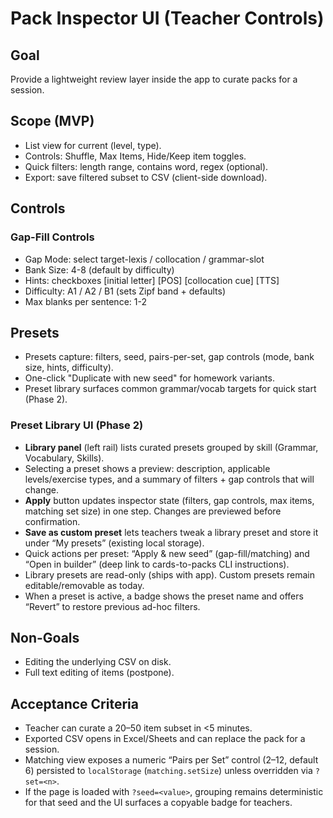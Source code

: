 # Pack Inspector UI (Teacher Controls)

## Goal

Provide a lightweight review layer inside the app to curate packs for a session.

## Scope (MVP)

- List view for current (level, type).
- Controls: Shuffle, Max Items, Hide/Keep item toggles.
- Quick filters: length range, contains word, regex (optional).
- Export: save filtered subset to CSV (client-side download).

## Controls

### Gap-Fill Controls

- Gap Mode: select target-lexis / collocation / grammar-slot
- Bank Size: 4-8 (default by difficulty)
- Hints: checkboxes [initial letter] [POS] [collocation cue] [TTS]
- Difficulty: A1 / A2 / B1 (sets Zipf band + defaults)
- Max blanks per sentence: 1-2

## Presets

- Presets capture: filters, seed, pairs-per-set, gap controls (mode, bank size, hints, difficulty).
- One-click "Duplicate with new seed" for homework variants.
- Preset library surfaces common grammar/vocab targets for quick start (Phase 2).

### Preset Library UI (Phase 2)

- **Library panel** (left rail) lists curated presets grouped by skill (Grammar, Vocabulary, Skills).
- Selecting a preset shows a preview: description, applicable levels/exercise types, and a summary of filters + gap controls that will change.
- **Apply** button updates inspector state (filters, gap controls, max items, matching set size) in one step. Changes are previewed before confirmation.
- **Save as custom preset** lets teachers tweak a library preset and store it under “My presets” (existing local storage).
- Quick actions per preset: “Apply & new seed” (gap-fill/matching) and “Open in builder” (deep link to cards-to-packs CLI instructions).
- Library presets are read-only (ships with app). Custom presets remain editable/removable as today.
- When a preset is active, a badge shows the preset name and offers “Revert” to restore previous ad-hoc filters.

## Non-Goals

- Editing the underlying CSV on disk.
- Full text editing of items (postpone).

## Acceptance Criteria

- Teacher can curate a 20–50 item subset in <5 minutes.
- Exported CSV opens in Excel/Sheets and can replace the pack for a session.
- Matching view exposes a numeric “Pairs per Set” control (2–12, default 6) persisted to `localStorage` (`matching.setSize`) unless overridden via `?set=<n>`.
- If the page is loaded with `?seed=<value>`, grouping remains deterministic for that seed and the UI surfaces a copyable badge for teachers.

